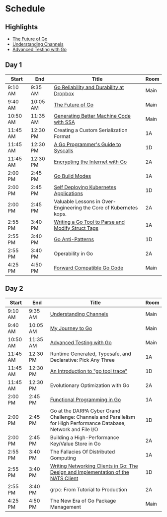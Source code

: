 # Schedule

## Highlights

* [The Future of Go](future-of-go.txt)
* [Understanding Channels](https://speakerdeck.com/kavya719/understanding-channels)
* [Advanced Testing with Go](advanced-testing.txt)

## Day 1

| Start | End | Title | Room |
| ----- | --- | ----- | ---- |
| 9:10 AM | 9:35 AM | [Go Reliability and Durability at Dropbox](reliability-at-dropbox.txt) | Main |
| 9:40 AM | 10:05 AM | [The Future of Go](future-of-go.txt) | Main |
| 10:50 AM | 11:35 AM | [Generating Better Machine Code with SSA](ssa.txt) | Main |
| 11:45 AM | 12:30 PM | Creating a Custom Serialization Format | 1A |
| 11:45 AM | 12:30 PM | [A Go Programmer's Guide to Syscalls](programmers-guide-to-syscall.txt) | 1D |
| 11:45 AM | 12:30 PM | [Encrypting the Internet with Go](encrypting-the-internet.txt) | 2A |
| 2:00 PM | 2:45 PM | [Go Build Modes](buildmodes.txt) | 1A |
| 2:00 PM | 2:45 PM | [Self Deploying Kubernetes Applications](self-deploying-kubernetes.md) | 1D |
| 2:00 PM | 2:45 PM | Valuable Lessons in Over-Engineering the Core of Kubernetes kops. | 2A |
| 2:55 PM | 3:40 PM | [Writing a Go Tool to Parse and Modify Struct Tags](structtags.txt) | 1A |
| 2:55 PM | 3:40 PM | [Go Anti-Patterns](go-antipatterns.md) | 1D |
| 2:55 PM | 3:40 PM | Operability in Go | 2A |
| 4:25 PM | 4:50 PM | [Forward Compatible Go Code](forward-compatible-go.txt) | Main |

## Day 2

| Start | End | Title | Room |
| ----- | --- | ----- | ---- |
| 9:10 AM | 9:35 AM | [Understanding Channels](https://speakerdeck.com/kavya719/understanding-channels) | Main |
| 9:40 AM | 10:05 AM | [My Journey to Go](my-journey-to-go.txt) | Main |
| 10:50 AM | 11:35 AM | [Advanced Testing with Go](advanced-testing.txt) | Main |
| 11:45 AM | 12:30 PM | Runtime Generated, Typesafe, and Declarative: Pick Any Three | 1A |
| 11:45 AM | 12:30 PM | [An Introduction to "go tool trace"](trace-tool.txt) | 1D |
| 11:45 AM | 12:30 PM | Evolutionary Optimization with Go | 2A |
| 2:00 PM | 2:45 PM | [Functional Programming in Go](functional-programming.txt) | 1A |
| 2:00 PM | 2:45 PM | Go at the DARPA Cyber Grand Challenge: Channels and Parallelism for High Performance Database, Network and File I/O | 1D |
| 2:00 PM | 2:45 PM | Building a High-Performance Key/Value Store in Go | 2A |
| 2:55 PM | 3:40 PM | The Fallacies Of Distributed Gomputing | 1A |
| 2:55 PM | 3:40 PM | [Writing Networking Clients in Go: The Design and Implementation of the NATS Client](networking-clients.txt) | 1D |
| 2:55 PM | 3:40 PM | grpc: From Tutorial to Production | 2A |
| 4:25 PM | 4:50 PM | The New Era of Go Package Management | Main |

